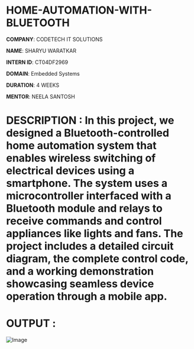 
# HOME-AUTOMATION-WITH-BLUETOOTH

**COMPANY**: CODETECH IT SOLUTIONS

**NAME**: SHARYU WARATKAR

**INTERN ID**: CT04DF2969

**DOMAIN**: Embedded Systems

**DURATION**: 4 WEEKS

**MENTOR**: NEELA SANTOSH

# DESCRIPTION : In this project, we designed a Bluetooth-controlled home automation system that enables wireless switching of electrical devices using a smartphone. The system uses a microcontroller interfaced with a Bluetooth module and relays to receive commands and control appliances like lights and fans. The project includes a detailed circuit diagram, the complete control code, and a working demonstration showcasing seamless device operation through a mobile app.

# OUTPUT : 
![Image](https://github.com/user-attachments/assets/7ef242f6-b6a1-49cc-bdd5-664a0aca969d)
